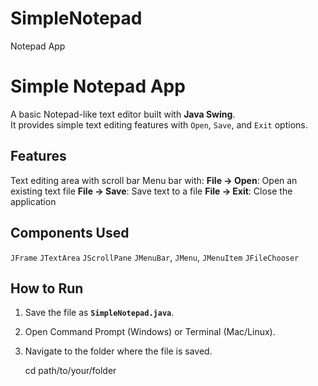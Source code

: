 # SimpleNotepad
Notepad App

# Simple Notepad App
A basic Notepad-like text editor built with **Java Swing**.  
It provides simple text editing features with `Open`, `Save`, and `Exit` options.

## Features
Text editing area with scroll bar
Menu bar with:
 **File → Open**: Open an existing text file
 **File → Save**: Save text to a file
 **File → Exit**: Close the application

## Components Used
 `JFrame`
 `JTextArea`
 `JScrollPane`
 `JMenuBar`, `JMenu`, `JMenuItem`
 `JFileChooser`


## How to Run
1. Save the file as **`SimpleNotepad.java`**.
2. Open Command Prompt (Windows) or Terminal (Mac/Linux).
3. Navigate to the folder where the file is saved.
   
   cd path/to/your/folder

